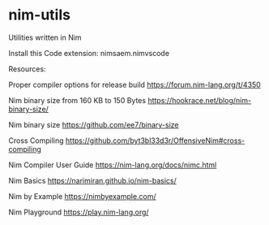 # nim-utils

Utilities written in Nim

Install this Code extension:
nimsaem.nimvscode

Resources:

Proper compiler options for release build
<https://forum.nim-lang.org/t/4350>

Nim binary size from 160 KB to 150 Bytes
<https://hookrace.net/blog/nim-binary-size/>

Nim binary size
<https://github.com/ee7/binary-size>

Cross Compiling
<https://github.com/byt3bl33d3r/OffensiveNim#cross-compiling>

Nim Compiler User Guide
<https://nim-lang.org/docs/nimc.html>

Nim Basics
<https://narimiran.github.io/nim-basics/>

Nim by Example
<https://nimbyexample.com/>

Nim Playground
<https://play.nim-lang.org/>

